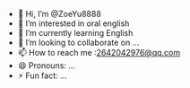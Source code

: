 - 👋 Hi, I’m @ZoeYu8888
- 👀 I’m interested in oral english
- 🌱 I’m currently learning English
- 💞️ I’m looking to collaborate on ...
- 📫 How to reach me :2642042976@qq.com
- 😄 Pronouns: ...
- ⚡ Fun fact: ...

<!---
ZoeYu8888/ZoeYu8888 is a ✨ special ✨ repository because its `README.md` (this file) appears on your GitHub profile.
You can click the Preview link to take a look at your changes.
--->
